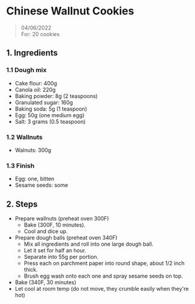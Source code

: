 # Chinese Wallnut Cookies
> 04/06/2022 <br>
> For: 20 cookies

## 1. Ingredients
### 1.1 Dough mix
- Cake flour: 400g
- Canola oil: 220g
- Baking powder: 8g (2 teaspoons)
- Granulated sugar: 160g
- Baking soda: 5g (1 teaspoon)
- Egg: 50g (one medium egg)
- Salt: 3 grams (0.5 teaspoon)

### 1.2 Wallnuts
- Walnuts: 300g

### 1.3 Finish
- Egg: one, bitten
- Sesame seeds: some

## 2. Steps
- Prepare wallnuts (preheat oven 300F)
  - Bake (300F, 10 minutes). 
  - Cool and dice up.
- Prepare dough balls (preheat oven 340F)
  - Mix all ingredients and roll into one large dough ball. 
  - Let it set for half an hour.
  - Separate into 55g per portion. 
  - Press each on parchment paper into round shape, about 1/2 inch thick.
  - Brush egg wash onto each one and spray sesame seeds on top. 
- Bake (340F, 30 minutes)
- Let cool at room temp (do not move, they crumble easily when they're hot)


